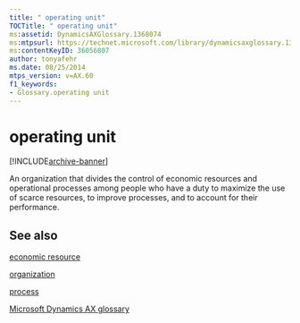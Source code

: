 ```yaml
---
title: " operating unit"
TOCTitle: " operating unit"
ms:assetid: DynamicsAXGlossary.1368074
ms:mtpsurl: https://technet.microsoft.com/library/dynamicsaxglossary.1368074(v=AX.60)
ms:contentKeyID: 36056807
author: tonyafehr
ms.date: 08/25/2014
mtps_version: v=AX.60
f1_keywords:
- Glossary.operating unit
---
```


# operating unit


[!INCLUDE[archive-banner](includes/archive-banner.md)]

An organization that divides the control of economic resources and operational processes among people who have a duty to maximize the use of scarce resources, to improve processes, and to account for their performance.

## See also

[economic resource](economic-resource.md)

[organization](organization.md)

[process](process.md)

[Microsoft Dynamics AX glossary](glossary/microsoft-dynamics-ax-glossary.md)

  


